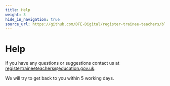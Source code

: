 ```yaml
---
title: Help
weight: 3
hide_in_navigation: true
source_url: https://github.com/DFE-Digital/register-trainee-teachers/blob/main/tech_docs/source/help.html.md
---
```


# Help

If you have any questions or suggestions contact us at [registertraineeteachers@education.gov.uk](mailto:registertraineeteachers@education.gov.uk).

We will try to get back to you within 5 working days.
